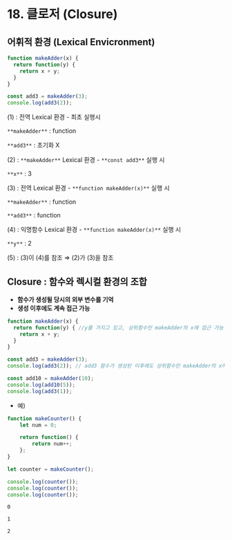 # 18. 클로저 (Closure)

## 어휘적 환경 (Lexical Envicronment)

```jsx
function makeAdder(x) {
  return function(y) {
    return x + y;
  }
}

const add3 = makeAdder(3);
console.log(add3(2));
```

(1) : 전역 Lexical 환경 - 최초 실행시

`**makeAdder**` : function

`**add3**` : 초기화 X

(2) : `**makeAdder**` Lexical 환경 - `**const add3**` 실행 시

`**x**` : 3

(3) : 전역 Lexical 환경 - `**function makeAdder(x)**` 실행 시

`**makeAdder**` : function

`**add3**` : function

(4) : 익명함수 Lexical 환경 - `**function makeAdder(x)**` 실행 시

`**y**` : 2

(5) : (3)이 (4)를 참조 ⇒ (2)가 (3)을 참조

## Closure : 함수와 렉시컬 **환경의 조합**

- **함수가 생성될 당시의 외부 변수를 기억**
- **생성 이후에도 계속 접근 가능**

```jsx
function makeAdder(x) {
  return function(y) { //y를 가지고 있고, 상위함수인 makeAdder의 x에 접근 가능
    return x + y;
  }
}

const add3 = makeAdder(3);
console.log(add3(2)); // add3 함수가 생성된 이후에도 상위함수인 makeAdder의 x에 접근 가능

const add10 = makeAdder(10);
console.log(add10(5)); 
console.log(add3(1));
```

- 예)

```jsx
function makeCounter() {
    let num = 0;

    return function() {
        return num++;
    };
}

let counter = makeCounter();

console.log(counter());
console.log(counter());
console.log(counter());
```

```
0

1

2
```